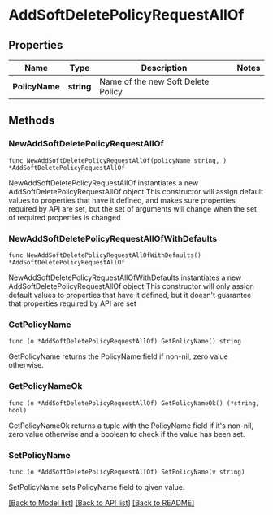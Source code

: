# AddSoftDeletePolicyRequestAllOf

## Properties

Name | Type | Description | Notes
------------ | ------------- | ------------- | -------------
**PolicyName** | **string** | Name of the new Soft Delete Policy | 

## Methods

### NewAddSoftDeletePolicyRequestAllOf

`func NewAddSoftDeletePolicyRequestAllOf(policyName string, ) *AddSoftDeletePolicyRequestAllOf`

NewAddSoftDeletePolicyRequestAllOf instantiates a new AddSoftDeletePolicyRequestAllOf object
This constructor will assign default values to properties that have it defined,
and makes sure properties required by API are set, but the set of arguments
will change when the set of required properties is changed

### NewAddSoftDeletePolicyRequestAllOfWithDefaults

`func NewAddSoftDeletePolicyRequestAllOfWithDefaults() *AddSoftDeletePolicyRequestAllOf`

NewAddSoftDeletePolicyRequestAllOfWithDefaults instantiates a new AddSoftDeletePolicyRequestAllOf object
This constructor will only assign default values to properties that have it defined,
but it doesn't guarantee that properties required by API are set

### GetPolicyName

`func (o *AddSoftDeletePolicyRequestAllOf) GetPolicyName() string`

GetPolicyName returns the PolicyName field if non-nil, zero value otherwise.

### GetPolicyNameOk

`func (o *AddSoftDeletePolicyRequestAllOf) GetPolicyNameOk() (*string, bool)`

GetPolicyNameOk returns a tuple with the PolicyName field if it's non-nil, zero value otherwise
and a boolean to check if the value has been set.

### SetPolicyName

`func (o *AddSoftDeletePolicyRequestAllOf) SetPolicyName(v string)`

SetPolicyName sets PolicyName field to given value.



[[Back to Model list]](../README.md#documentation-for-models) [[Back to API list]](../README.md#documentation-for-api-endpoints) [[Back to README]](../README.md)



